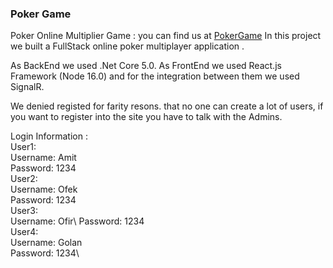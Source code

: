 ### Poker Game

Poker Online Multiplier Game : you can find us at [PokerGame](https://pokerfront.azurewebsites.net)
In this project we built a FullStack online poker multiplayer application .

As BackEnd we used .Net Core 5.0.
As FrontEnd we used React.js Framework (Node 16.0)
and for the integration between them we used SignalR.

We denied registed for farity resons. that no one can create a lot of users, if you want to register into the site you have to talk with the Admins.

Login Information :\
User1:\
  Username: Amit \
  Password: 1234 \
User2:\
  Username: Ofek\
  Password: 1234\
User3:\
  Username: Ofir\ 
  Password: 1234\
User4:\
  Username: Golan\
  Password: 1234\


